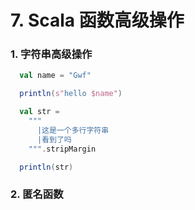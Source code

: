 # 7. Scala 函数高级操作

### 1. 字符串高级操作

```scala
  val name = "Gwf"

  println(s"hello $name")

  val str =
    """
      |这是一个多行字符串
      |看到了吗
    """.stripMargin

  println(str)
```

### 2. 匿名函数
